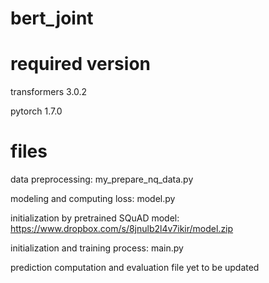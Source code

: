 # bert_joint

# required version
transformers 3.0.2

pytorch 1.7.0

# files
data preprocessing: my_prepare_nq_data.py

modeling and computing loss: model.py

initialization by pretrained SQuAD model: https://www.dropbox.com/s/8jnulb2l4v7ikir/model.zip

initialization and training process: main.py

prediction computation and evaluation file yet to be updated

